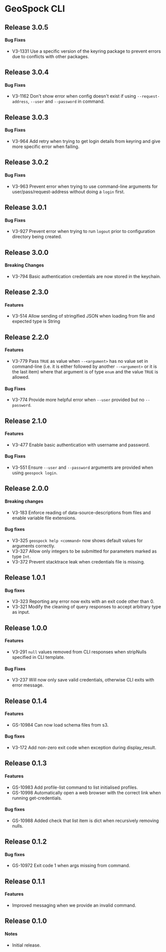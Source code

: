 # GeoSpock CLI

## Release 3.0.5

#### Bug Fixes
- V3-1331 Use a specific version of the keyring package to prevent errors due to conflicts with other packages.


## Release 3.0.4

#### Bug Fixes
 - V3-1162 Don't show error when config doesn't exist if using `--request-address`, `--user` and `--password` in
 command.


## Release 3.0.3

#### Bug Fixes
 - V3-964 Add retry when trying to get login details from keyring and give more specific error when failing.


## Release 3.0.2

#### Bug Fixes
 - V3-963 Prevent error when trying to use command-line arguments for user/pass/request-address without doing a `login` 
 first.


## Release 3.0.1

#### Bug Fixes
 - V3-927 Prevent error when trying to run `logout` prior to configuration directory being created.


## Release 3.0.0

#### Breaking Changes
 - V3-794 Basic authentication credentials are now stored in the keychain.


## Release 2.3.0

#### Features
 - V3-514 Allow sending of stringified JSON when loading from file and expected type is String


## Release 2.2.0

#### Features
 - V3-779 Pass `TRUE` as value when `--<argument>` has no value set in command-line (i.e. it is either followed by 
 another `--<argument>` or it is the last item) where that argument is of type `enum` and the value `TRUE` is allowed.

#### Bug Fixes
 - V3-774 Provide more helpful error when `--user` provided but no `--password`.


## Release 2.1.0

#### Features
 - V3-477 Enable basic authentication with username and password.
 
#### Bug Fixes
 - V3-551 Ensure `--user` and `--password` arguments are provided when using `geospock login`.


## Release 2.0.0

#### Breaking changes
 - V3-183 Enforce reading of data-source-descriptions from files and enable variable file extensions.

#### Bug fixes
 - V3-325 `geospock help <command>` now shows default values for arguments correctly.
 - V3-327 Allow only integers to be submitted for parameters marked as type `Int`.
 - V3-372 Prevent stacktrace leak when credentials file is missing.


## Release 1.0.1

#### Bug fixes
 - V3-323 Reporting any error now exits with an exit code other than 0. 
 - V3-321 Modify the cleaning of query responses to accept arbitrary type as input.


## Release 1.0.0 
 
#### Features
 - V3-291 `null` values removed from CLI responses when stripNulls specified in CLI template.

#### Bug Fixes
 - V3-237 Will now only save valid credentials, otherwise CLI exits with error message.


## Release 0.1.4

#### Features
 - GS-10984 Can now load schema files from s3.
  
#### Bug fixes
 - V3-172 Add non-zero exit code when exception during display_result.
 
 
## Release 0.1.3

#### Features
 - GS-10983 Add profile-list command to list initialised profiles.
 - GS-10998 Automatically open a web browser with the correct link when running get-credentials.

#### Bug fixes
 - GS-10988 Added check that list item is dict when recursively removing nulls.
 
 
## Release 0.1.2

#### Bug fixes
- GS-10972 Exit code 1 when args missing from command.


## Release 0.1.1

#### Features
 - Improved messaging when we provide an invalid command.


## Release 0.1.0

#### Notes
 - Initial release.
